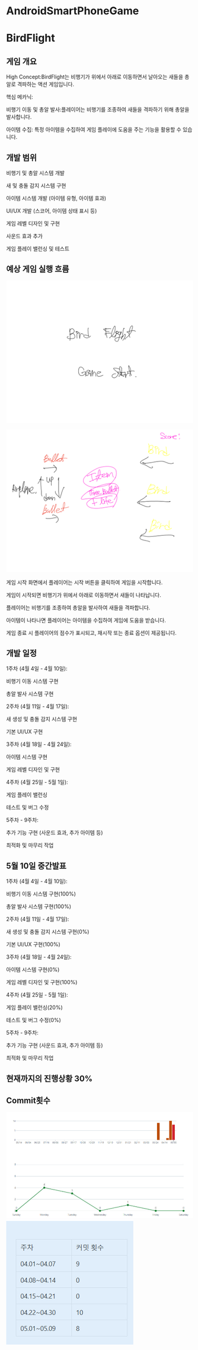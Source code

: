 # AndroidSmartPhoneGame


# BirdFlight 


## 게임 개요


High Concept:BirdFlight는 비행기가 위에서 아래로 이동하면서 날아오는 새들을 총알로 격파하는 액션 게임입니다.

핵심 메카닉:

비행기 이동 및 총알 발사:플레이어는 비행기를 조종하여 새들을 격파하기 위해 총알을 발사합니다.


아이템 수집: 특정 아이템을 수집하여 게임 플레이에 도움을 주는 기능을 활용할 수 있습니다.


## 개발 범위


비행기 및 총알 시스템 개발


새 및 충돌 감지 시스템 구현


아이템 시스템 개발 (아이템 유형, 아이템 효과)


UI/UX 개발 (스코어, 아이템 상태 표시 등)


게임 레벨 디자인 및 구현


사운드 효과 추가


게임 플레이 밸런싱 및 테스트


## 예상 게임 실행 흐름

![연습용 이미지](https://github.com/minsung6747/AndroidSmartPhoneGame/blob/main/KakaoTalk_20240403_233941347.png)

![연습용 이미지](https://github.com/minsung6747/AndroidSmartPhoneGame/blob/main/KakaoTalk_20240403_233954251.png)

게임 시작 화면에서 플레이어는 시작 버튼을 클릭하여 게임을 시작합니다.


게임이 시작되면 비행기가 위에서 아래로 이동하면서 새들이 나타납니다.


플레이어는 비행기를 조종하여 총알을 발사하여 새들을 격파합니다.


아이템이 나타나면 플레이어는 아이템을 수집하여 게임에 도움을 받습니다.


게임 종료 시 플레이어의 점수가 표시되고, 재시작 또는 종료 옵션이 제공됩니다.


## 개발 일정


1주차 (4월 4일 - 4월 10일):



비행기 이동 시스템 구현


총알 발사 시스템 구현


2주차 (4월 11일 - 4월 17일):


새 생성 및 충돌 감지 시스템 구현


기본 UI/UX 구현


3주차 (4월 18일 - 4월 24일):


아이템 시스템 구현


게임 레벨 디자인 및 구현




4주차 (4월 25일 - 5월 1일):

게임 플레이 밸런싱


테스트 및 버그 수정


5주차 - 9주차:


추가 기능 구현 (사운드 효과, 추가 아이템 등)


최적화 및 마무리 작업

## 5월 10일 중간발표 



1주차 (4월 4일 - 4월 10일):


비행기 이동 시스템 구현(100%)


총알 발사 시스템 구현(100%)


2주차 (4월 11일 - 4월 17일):


새 생성 및 충돌 감지 시스템 구현(0%)


기본 UI/UX 구현(100%)


3주차 (4월 18일 - 4월 24일):


아이템 시스템 구현(0%)


게임 레벨 디자인 및 구현(100%)


4주차 (4월 25일 - 5월 1일):


게임 플레이 밸런싱(20%)


테스트 및 버그 수정(0%)


5주차 - 9주차:


추가 기능 구현 (사운드 효과, 추가 아이템 등)


최적화 및 마무리 작업


## 현재까지의 진행상황 30%


## Commit횟수 
![연습용 이미지](https://github.com/minsung6747/AndroidSmartPhoneGame/blob/main/bandicam%202024-05-09%2023-30-02-242.jpg)
![연습용 이미지](https://github.com/minsung6747/AndroidSmartPhoneGame/blob/main/bandicam%202024-05-09%2023-30-25-413.jpg)
